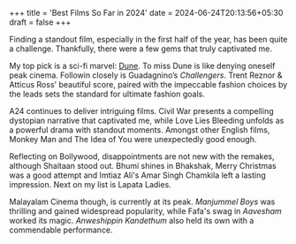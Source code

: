 +++
title = 'Best Films So Far in 2024'
date = 2024-06-24T20:13:56+05:30
draft = false
+++


Finding a standout film, especially in the first half of the year, has been
quite a challenge. Thankfully, there were a few gems that truly captivated me.


My top pick is a sci-fi marvel: [Dune](/blog/dune-part-two/). To miss Dune is
like denying oneself peak cinema. Followin closely is Guadagnino’s
*Challengers*. Trent Reznor & Atticus Ross' beautiful score, paired with the
impeccable fashion choices by the leads sets the standard for ultimate fashion
goals.


A24 continues to deliver intriguing films. Civil War presents a compelling
dystopian narrative that captivated me, while Love Lies Bleeding unfolds as a
powerful drama with standout moments. Amongst other English films, Monkey Man and
The Idea of You were unexpectedly good enough.


Reflecting on Bollywood, disappointments are not new with the remakes, although
Shaitaan stood out. Bhumi shines in Bhakshak, Merry Christmas was a good
attempt and Imtiaz Ali's Amar Singh Chamkila left a lasting impression. Next on
my list is Lapata Ladies.


Malayalam Cinema though, is currently at its peak. *Manjummel Boys* was
thrilling and gained widespread popularity, while Fafa's swag in *Aavesham*
worked its magic. *Anweshippin Kandethum* also held its own with a commendable
performance.

